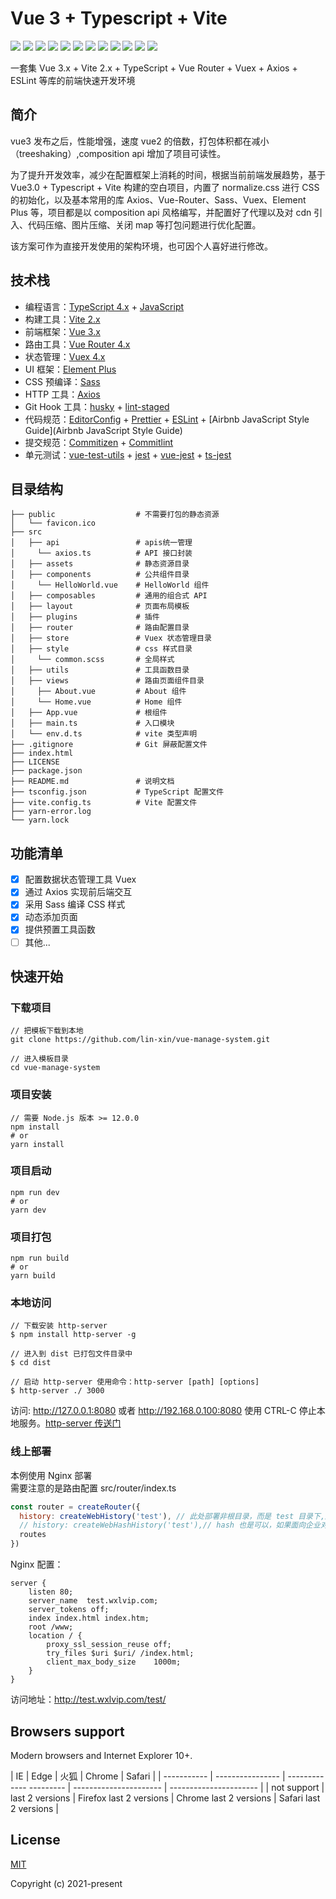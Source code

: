 # Vue 3 + Typescript + Vite

![](https://img.shields.io/badge/vue-3.2.6-brightgreen) ![](https://img.shields.io/badge/vite-2.5.4-brightgreen) ![](https://img.shields.io/badge/vue--router-4.0.0-brightgreen) ![](https://img.shields.io/badge/vuex-4.0.2-brightgreen) ![](https://img.shields.io/badge/axios-0.21.4-brightgreen) ![](https://img.shields.io/badge/sass-1.41.0-brightgreen) ![](https://img.shields.io/badge/normalize.css-v8.0.1-brightgreen) ![](https://img.shields.io/badge/element--plus-1.1.0-brightgreen) ![](https://img.shields.io/badge/Typescript-4.3.2-brightgreen) ![](https://img.shields.io/badge/license-MIT-green) ![](https://img.shields.io/badge/release-v0.0.1-blue) ![](https://img.shields.io/badge/%24-donate-ff69b4)

一套集 Vue 3.x + Vite 2.x + TypeScript + Vue Router + Vuex + Axios + ESLint 等库的前端快速开发环境
## 简介

vue3 发布之后，性能增强，速度 vue2 的倍数，打包体积都在减小（treeshaking）,composition api 增加了项目可读性。

为了提升开发效率，减少在配置框架上消耗的时间，根据当前前端发展趋势，基于 Vue3.0 + Typescript + Vite 构建的空白项目，内置了 normalize.css 进行 CSS 的初始化，以及基本常用的库 Axios、Vue-Router、Sass、Vuex、Element Plus 等，项目都是以 composition api 风格编写，并配置好了代理以及对 cdn 引入、代码压缩、图片压缩、关闭 map 等打包问题进行优化配置。

该方案可作为直接开发使用的架构环境，也可因个人喜好进行修改。

## 技术栈

- 编程语言：[TypeScript 4.x](https://www.typescriptlang.org/zh/) + [JavaScript](https://www.javascript.com/)
- 构建工具：[Vite 2.x](https://cn.vitejs.dev/)
- 前端框架：[Vue 3.x](https://v3.cn.vuejs.org/)
- 路由工具：[Vue Router 4.x](https://next.router.vuejs.org/zh/index.html)
- 状态管理：[Vuex 4.x](https://next.vuex.vuejs.org/)
- UI 框架：[Element Plus](https://element-plus.org/#/zh-CN)
- CSS 预编译：[Sass](https://sass.bootcss.com/documentation)
- HTTP 工具：[Axios](https://axios-http.com/)
- Git Hook 工具：[husky](https://typicode.github.io/husky/#/) + [lint-staged](https://github.com/okonet/lint-staged)
- 代码规范：[EditorConfig](http://editorconfig.org/) + [Prettier](https://prettier.io/) + [ESLint](https://eslint.org/) + [Airbnb JavaScript Style Guide](Airbnb JavaScript Style Guide)
- 提交规范：[Commitizen](http://commitizen.github.io/cz-cli/) + [Commitlint](https://commitlint.js.org/#/)
- 单元测试：[vue-test-utils](https://next.vue-test-utils.vuejs.org/) + [jest](https://jestjs.io/) + [vue-jest](https://github.com/vuejs/vue-jest) + [ts-jest](https://kulshekhar.github.io/ts-jest/)


## 目录结构

```
├── public                  # 不需要打包的静态资源
│   └── favicon.ico
├── src
│   ├── api                 # apis统一管理
│     └── axios.ts          # API 接口封装
│   ├── assets              # 静态资源目录
│   ├── components          # 公共组件目录
│     └── HelloWorld.vue    # HelloWorld 组件
│   ├── composables         # 通用的组合式 API
│   ├── layout              # 页面布局模板
│   ├── plugins             # 插件
│   ├── router              # 路由配置目录
│   ├── store               # Vuex 状态管理目录
│   ├── style               # css 样式目录
│     └── common.scss       # 全局样式
│   ├── utils               # 工具函数目录
│   ├── views               # 路由页面组件目录
│     ├── About.vue         # About 组件
│     └── Home.vue          # Home 组件
│   ├── App.vue             # 根组件
│   ├── main.ts             # 入口模块
│   └── env.d.ts            # vite 类型声明
├── .gitignore              # Git 屏蔽配置文件
├── index.html
├── LICENSE
├── package.json
├── README.md               # 说明文档
├── tsconfig.json           # TypeScript 配置文件
├── vite.config.ts          # Vite 配置文件
├── yarn-error.log
└── yarn.lock
```

## 功能清单

- [x] 配置数据状态管理工具 Vuex
- [x] 通过 Axios 实现前后端交互
- [x] 采用 Sass 编译 CSS 样式
- [x] 动态添加页面
- [x] 提供预置工具函数
- [ ] 其他...

## 快速开始

### 下载项目

```
// 把模板下载到本地
git clone https://github.com/lin-xin/vue-manage-system.git

// 进入模板目录
cd vue-manage-system
```

### 项目安装

```
// 需要 Node.js 版本 >= 12.0.0
npm install
# or
yarn install
```

### 项目启动

```
npm run dev
# or
yarn dev
```

### 项目打包

```
npm run build
# or
yarn build
```

### 本地访问

```
// 下载安装 http-server
$ npm install http-server -g

// 进入到 dist 已打包文件目录中
$ cd dist

// 启动 http-server 使用命令：http-server [path] [options]
$ http-server ./ 3000
```

访问: http://127.0.0.1:8080 或者 http://192.168.0.100:8080 使用 CTRL-C 停止本地服务。[http-server 传送门](https://www.npmjs.com/package/http-server)

### 线上部署

本例使用 Nginx 部署\
需要注意的是路由配置 src/router/index.ts

```js
const router = createRouter({
  history: createWebHistory('test'), // 此处部署非根目录，而是 test 目录下,所以括号内配置 test，如果是根目录则改成 createWebHistory()
  // history: createWebHashHistory('test'),// hash 也是可以，如果面向企业对 url 不敏感可用此模式
  routes
})
```

Nginx 配置：

```
server {
    listen 80;
    server_name  test.wxlvip.com;
    server_tokens off;
    index index.html index.htm;
    root /www;
    location / {
        proxy_ssl_session_reuse off;
        try_files $uri $uri/ /index.html;
        client_max_body_size    1000m;
    }
}
```

访问地址：http://test.wxlvip.com/test/

## Browsers support

Modern browsers and Internet Explorer 10+.


| IE          | Edge             | 火狐                     | Chrome                 | Safari                 |
| ----------- | ---------------- | ------------- --------- | ---------------------- | ---------------------- |
| not support | last 2 versions  | Firefox last 2 versions | Chrome last 2 versions | Safari last 2 versions |


## License

[MIT](https://github.com/rcyj-FED/vue3-composition-admin/blob/main/LICENSE)

Copyright (c) 2021-present


<!-- 此内容不会出现在呈现的 Markdown 中
- 自动部署：[GitHub Actions](https://docs.github.com/cn/actions/learn-github-actions)

 - [x] Element Plus
 - [ ] 登录/注销
 - [ ] Dashboard
 - [ ] 表格
 - [ ] Tab 选项卡
 - [ ] 表单
 - [ ] 图表 📊
 - [ ] 富文本编辑器
 - [ ] 图片拖拽/裁剪上传
 - [ ] 权限测试
 - [ ] 404 / 403
 - [ ] 三级菜单
 - [ ] 自定义图标
 国际化


https://docs.github.com/en/github/writing-on-github/getting-started-with-writing-and-formatting-on-github/basic-writing-and-formatting-syntax#mentioning-people-and-teams

富文本

Vue-Quill-Editor：基于Quill、适用于Vue2的富文本编辑器。 访问地址：vue-quill-editor

markdown

掘金
mavonEditor：基于Vue的markdown编辑器。 访问地址：mavonEditor


## 项目结构

```
├─.vscode           // vscode配置文件
├─public            // 无需编译的静态资源目录
├─src                // 代码源文件目录
│  ├─apis            // apis统一管理
│  │  └─modules        // api模块
│  ├─assets            // 静态资源
│  │  └─images
│  ├─components     // 项目组件目录
│  │  ├─Form
│  │  ├─Input
│  │  ├─Message
│  │  ├─Search
│  │  ├─Table
│  ├─directives     // 指令目录
│  │  └─print
│  ├─hooks            // hooks目录
│  ├─layouts        // 布局组件
│  │  ├─dashboard
│  │  │  ├─content
│  │  │  ├─header
│  │  │  └─sider
│  │  └─fullpage
│  ├─mock           // mock apu存放地址，和apis对应
│  │  └─modules
│  ├─router            // 路由相关
│  │  └─helpers
│  ├─store            // 状态管理相关
│  ├─styles            // 样式相关(后面降到css架构会涉及具体的目录)
│  ├─types            // 类型定义相关
│  ├─utils            // 工具类相关
│  └─views            // 页面目录地址
│      ├─normal
│      └─system
└─template            // 模板相关
    ├─apis
    └─page




├── public                  # 不需要打包的静态资源
│   └── favicon.ico
├── src
│   ├── api                 # 后台 API 接口封装
│   ├── assets              # 需要打包的静态资源
│   ├── components          # 公共组件
│   ├── composables         # 通用的组合式 API
│   ├── layout              # 页面布局模板
│   ├── plugins             # 插件
│   ├── router              # 路由
│   ├── store               # Vuex 存储
│   ├── styles              # 样式
│     └── index.scss        # 全局通用样式
│   ├── utils               # 工具模块
│   ├── views               # 路由页面
│   ├── App.vue             # 根组件
│   ├── main.ts             # 入口模块
│   ├── shims-vue.d.ts      # 补充 .vue 模块类型声明
│   └── vite-env.d.ts       # 补充 vite 类型声明
├── .gitignore
├── README.md
├── index.html
├── package-lock.json
├── package.json
├── tsconfig.json
└── vite.config.ts

```

## 已集成插件

vue-router、vuex、sass、element-plus、eslint

# 项目搭建说明

## 搭建项目
使用 vite 脚手架，安装 Vue3、Vite、TypeScript,使用这种方法会安装最新的 vue 和 vite 版本

```
npm init @vitejs/app vue3-vite

```
或者切换到项目目录下
```
npm init @vitejs/app
// 或者
yarn create @vitejs/app
```

安装过程中，1.选择 vue 2.选择 vue-ts 然后回车此时初始化项目安装完成

你还可以通过附加的命令行选项直接指定项目名和模板，本项目要构建 Vite + Vue3 + TypeScript 项目，则运行：
```
# npm 6.x
npm init @vitejs/app vite-vue3-starter --template vue-ts

# npm 7+（需要额外的双横线）
npm init @vitejs/app vite-vue3-starter -- --template vue-ts

# yarn
yarn create @vitejs/app vite-vue3-starter --template vue-ts
```

然后 进入到项目中 cd vue3-vite 进行包安装 可以使用 npm 也可以使用 yarn 这里我使用的是 yarn

```
npm install  or yarn or yarn install
npm run dev  or yarn dev
```

安装 vue-router@4

```
npm install vue-router@4

// or

yarn add vue-router@4 --save
```

安装 sass

```
yarn add sass --save-dev
```

安装 ElementPlus

```
yarn add element-plus
yarn add @element-plus/icons
```

安装 vuex4
```
yarn add vuex@next --save
```

安装 eslint prettier
```
yarn add --dev eslint prettier eslint-config-prettier eslint-plugin-prettier eslint-plugin-vue prettier
```


 "vue-cropperjs": "^5.0.0",
    "vue-i18n": "^9.0.0",
    "vue-schart": "^2.0.0",
    "wangeditor": "^4.7.4"
 "amfe-flexible": "^2.2.1",
"moment": "^2.29.0",
    "postcss-px2rem": "^0.3.0",
    "qs": "^6.9.4",
 "px2rem-loader": "^0.1.9",
    "stylus": "^0.54.7",
    "stylus-loader": "^3.0.2",
    "typescript": "~3.5.3",
    "vue-cli-plugin-element": "^1.0.1",
    "vue-template-compiler": "^2.6.10"
-->
